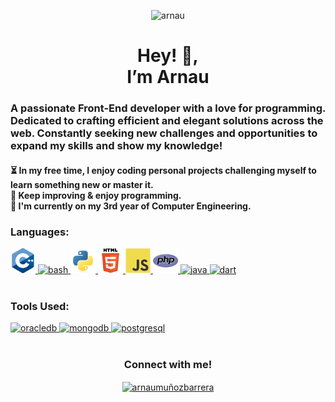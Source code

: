 <!-- <a align="center" target="_blank" rel="noopener noreferrer nofollow" href="https://media.licdn.com/dms/image/v2/D4D03AQGBzRz0xuWLqg/profile-displayphoto-shrink_400_400/profile-displayphoto-shrink_400_400/0/1732448314847?e=1740009600&v=beta&t=4NJbJleeGQ5cj_QbIccSCdVOtPc__oeeXK2j9UrhY6U">
</a> -->
<p align="center" style="margin-bottom: 20px;">
    <img src="https://media.licdn.com/dms/image/v2/D4D03AQGBzRz0xuWLqg/profile-displayphoto-shrink_400_400/profile-displayphoto-shrink_400_400/0/1732448314847?e=1740009600&v=beta&t=4NJbJleeGQ5cj_QbIccSCdVOtPc__oeeXK2j9UrhY6U" 
         alt="arnau" 
         width="200" 
         style="max-width: 100%;">
</p>
<h1 align="center">Hey! 👋, <br/> I’m Arnau</h1>

<h3 style="justify-content: left; font-weight: bold;">
    A passionate Front-End developer with a love for programming. Dedicated to crafting efficient and elegant solutions across the web.
    Constantly seeking new challenges and opportunities to expand my skills and show my knowledge!
</h3>

<h4>
    ⏳ In my free time, I enjoy coding personal projects challenging myself to learn something new or master it.
    <br/>   
    🎯 Keep improving & enjoy programming.
    <br/>
    📓 I'm currently on my 3rd year of Computer Engineering.
</h4>

<div>
    <h3 align="left">Languages:</h3>
    <a class="anchor" aria-label="Permalink: Languages and Tools:" href="#languages"></a>
    <!-- C++, Bash, Python, HTML, CSS, PHP, JS, Java, Dart -->
    <a href="https://en.wikipedia.org/wiki/C%2B%2B" rel="nofollow"> 
        <img src="https://raw.githubusercontent.com/devicons/devicon/master/icons/cplusplus/cplusplus-original.svg" alt="cplusplus" width="40" height="40" style="max-width: 100%;"> 
    </a> 
    <small> </small>
    <a href="https://en.wikipedia.org/wiki/Bash_(Unix_shell)" rel="nofollow"> 
        <img src="https://upload.wikimedia.org/wikipedia/commons/thumb/8/82/Gnu-bash-logo.svg/180px-Gnu-bash-logo.svg.png" alt="bash" width="100" height="40" style="max-width: 100%;"> 
    </a> 
    <a href="https://en.wikipedia.org/wiki/Python" rel="nofollow"> 
        <img src="https://raw.githubusercontent.com/devicons/devicon/master/icons/python/python-original.svg" alt="python" width="40" height="40" style="max-width: 100%;"> 
    </a>
    <a href="https://en.wikipedia.org/wiki/HTML" rel="nofollow"> 
        <img src="https://raw.githubusercontent.com/devicons/devicon/master/icons/html5/html5-original-wordmark.svg" alt="html5" width="40" height="40" style="max-width: 100%;"> 
    </a> 
    <a href="https://en.wikipedia.org/wiki/JavaScript" rel="nofollow"> 
        <img src="https://raw.githubusercontent.com/devicons/devicon/master/icons/javascript/javascript-original.svg" alt="javascript" width="40" height="40" style="max-width: 100%;"> 
    </a> 
    <a href="https://en.wikipedia.org/wiki/PHP" rel="nofollow"> 
        <img src="https://raw.githubusercontent.com/devicons/devicon/master/icons/php/php-original.svg" alt="php" width="40" height="40" style="max-width: 100%;"> 
    </a> 
    <a href="https://en.wikipedia.org/wiki/Java_(programming_language)" rel="nofollow"> 
        <img src="https://upload.wikimedia.org/wikipedia/en/thumb/3/30/Java_programming_language_logo.svg/182px-Java_programming_language_logo.svg.png" alt="java" width="40" height="55" style="max-width: 100%;"> 
    </a> 
    <a href="https://en.wikipedia.org/wiki/Dart_(programming_language)" rel="nofollow">     
        <img src="https://upload.wikimedia.org/wikipedia/commons/thumb/f/fe/Dart_programming_language_logo.svg/182px-Dart_programming_language_logo.svg.png" alt="dart" width="120" height="40" style="max-width: 100%;"> 
    </a> 
</div>

<br/>

<div>
    <h3 align="left">Tools Used:</h3>
    <a class="anchor" aria-label="Permalink: Languages and Tools:" href="tools"> </a>
    <!-- OracleSQL, MongoDB, PostgreSQL -->
    <a href="https://en.wikipedia.org/wiki/Oracle_Database" rel="nofollow"> 
        <img src="https://upload.wikimedia.org/wikipedia/commons/thumb/5/50/Oracle_logo.svg/330px-Oracle_logo.svg.png" alt="oracledb" width="120" height="25" style="max-width: 100%;"> 
    </a> 
    <a href="https://en.wikipedia.org/wiki/MongoDB" rel="nofollow"> 
        <img src="https://upload.wikimedia.org/wikipedia/en/thumb/5/5a/MongoDB_Fores-Green.svg/375px-MongoDB_Fores-Green.svg.png" alt="mongodb" width="120" height="40" style="max-width: 100%;"> 
    </a>
    <a href="https://en.wikipedia.org/wiki/PostgreSQL" rel="nofollow"> 
        <img src="https://upload.wikimedia.org/wikipedia/commons/thumb/2/29/Postgresql_elephant.svg/330px-Postgresql_elephant.svg.png" alt="postgresql" width="40" height="40" style="max-width: 100%;"> 
    </a> 
</div>

<!-- <div>
    <h3 align="left">Review my latest projects at:</h3>
</div> -->

<br/>

<div><h3 align="center">Connect with me!</h3><aclass="anchor" aria-label="Permalink: Connect with me:" href="#connect-with-me">
    <p align="center" >
    <a href="https://www.linkedin.com/in/arnau-munoz-barrera/" rel="nofollow"><img align="center" src="https://raw.githubusercontent.com/rahuldkjain/github-profile-readme-generator/master/src/images/icons/Social/linked-in-alt.svg" alt="arnaumuñozbarrera" height="30" width="40" style="max-width: 100%;"></a>
    </p>
</div>
